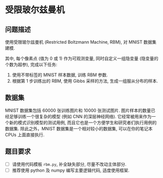 # 受限玻尔兹曼机

## 问题描述

使用受限玻尔兹曼机 (Restricted Boltzmann Machine, RBM), 对 MNIST 数据集建模.

其中, 每个像素点 (值为 0 或 1) 作为可观测变量, 同时自定义一组隐变量 (隐变量的个数为超参), 完成以下任务:

1. 使用不带标签的 MNIST 样本数据, 训练 RBM 参数.
2. 根据第 1 步训练出的 RBM, 使用 Gibbs 采样的方法, 生成一组服从分布的样本.

## 数据集

MNIST 数据集包括 60000 张训练图片和 10000 张测试图片. 图片样本的数量已经足够训练一个很复杂的模型 (例如 CNN 的深层神经网络). 它经常被用来作为一个新的模式识别模型的测试用例, 而且它也是一个方便学生和研究者们执行用例的数据集. 除此之外，MNIST 数据集是一个相对较小的数据集, 可以在你的笔记本 CPUs 上面直接执行.

## 题目要求

- [ ] 请使用代码模板 `rbm.py`, 补全缺失部分, 尽量不改动主体部分.
- [ ] 推荐使用 python 及 numpy 编写主要逻辑代码, 适度使用框架.
